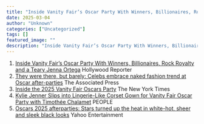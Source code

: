 ```yaml
---
title: "Inside Vanity Fair’s Oscar Party With Winners, Billionaires, Rock Royalty and a Teary Jenna Ortega - Hollywood Reporter"
date: 2025-03-04
author: "Unknown"
categories: ["Uncategorized"]
tags: []
featured_image: ""
description: "Inside Vanity Fair’s Oscar Party With Winners, Billionaires, Rock Royalty and a Teary Jenna Ortega&nbsp;&nbsp;Hollywood ReporterThey were there, but barely: Cel..."
---
```


  1. [Inside Vanity Fair’s Oscar Party With Winners, Billionaires, Rock Royalty and a Teary Jenna Ortega](https://news.google.com/rss/articles/CBMiswFBVV95cUxNcnBNeGVKYTg1eWNtU01zRXZBX1FQZVNvVzRFOEczMXkzZzk3UXdJcFVxWGNjdkpPQVFYR2xWVmRseUM0bEVkdnpOOVZyUWU0MDZlb0RFRzZIQTBvYzVveXRka3ZBR19yWTl0QVJiNFBQZmpGVURxYktielhSY0FfT1pqT2FIZlMxMmlBUVN6QlZJSUZ4OUh2OUNuREdaNFlvbGJwYm0zS1BXUDZUeTFhQWhHcw?oc=5)  Hollywood Reporter
  2. [They were there, but barely: Celebs embrace naked fashion trend at Oscar after-parties](https://news.google.com/rss/articles/CBMinwFBVV95cUxQbEgzUlYwXzY3NUZJV19nNlp6UGI4THBQWXBONW0yR1Z4UE9SNHJaeVFib3dwbTFBbzJXbDIwT3NoLVp3Q2ZUTTFlN21JMDl1MGdsME5kMWN3Y1M5WmRWUmhybm9sS0d4SHd4Rzhlc2hxMjNTMGtENEtvUUJuNTN2OTRzYlRWbmFES2otLWxWc2NhWGV5eFpaWHVnRkJXT2M?oc=5)  The Associated Press
  3. [Inside the 2025 Vanity Fair Oscars Party](https://news.google.com/rss/articles/CBMiekFVX3lxTE9ZQmthWmZpb0dKWnJES0tSR0tHZkJFSHViSktsMGJDTEkxYjNSSk9aRzFVQkhoYm5LQm1CZVUxZ3RTY1ZqRk9KNjZNelNVOHk0VW9uamkxYWhPSm1OYXdkQ2doRkFIejJUX08xdE10LVBIVmJHbnNISEFn?oc=5)  The New York Times
  4. [Kylie Jenner Slips into Lingerie-Like Corset Gown for Vanity Fair Oscar Party with Timothée Chalamet](https://news.google.com/rss/articles/CBMitAFBVV95cUxQSTRNdnRPLVFvMGtWeGI2TmR3a0JHYlVobGxsRFIwTlVnU2tjV3NyZG85N3N0X0g2T2lRMW1GWW1xUmFiSVlrU2JaS29rUkRUMEhPMkhxSFcxNlhVMG92Y2hfcFZmLUVTdFliNEtNNHdUc0lyb1dfVWRWbVRKVU5oTjVsM01iWWF1Y1BMd1dyaTJaRUNiN1lSMXVObjJ3OWh0OGFUOXBER1BLUkVUcm1xd2tRZUM?oc=5)  PEOPLE
  5. [Oscars 2025 afterparties: Stars turned up the heat in white-hot, sheer and sleek black looks](https://news.google.com/rss/articles/CBMi2AFBVV95cUxOUzRGblF3QkZPUTl4VmVVbnZ3TWpXel9KTjliTTNMN2wwVEtULVVGYUs4dG5WcXRBYy1OS3JWekNsTk5PbENPMndtSFVCMm5FN3BsWDVBWnlPWFNwU1F1N0pBQVpMQlNTZklWTmxvZ0dyQi1qRFFsLXZJZ3BtTTZucGIwTU52NDN2Nm9YTU5FbkFCSWlkMThYTG9OU0tLbThoUnZGbGFrSkYzZFBMUjFJMzBhc0ZRSmJLdnlkZmg1YktJUVBxM0oyU01LN1ptZ285MElhRU9aSGk?oc=5)  Yahoo Entertainment


